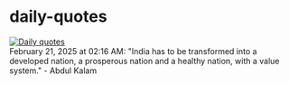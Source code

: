 # daily-quotes
[![Daily quotes](https://github.com/ceepu8/daily-quotes/actions/workflows/daily-quote.yml/badge.svg)](https://github.com/ceepu8/daily-quotes/actions/workflows/daily-quote.yml)<br/>
February 21, 2025 at 02:16 AM: "India has to be transformed into a developed nation, a prosperous nation and a healthy nation, with a value system." - Abdul Kalam
